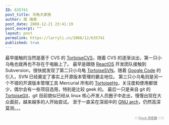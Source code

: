 ```yaml
---
ID: 635741
post_title: 乌龟大家族
author: 南 靖男
post_date: 2008-12-21 23:41:19
post_excerpt: ""
layout: post
permalink: https://larryli.cn/2008/12/635741
published: true
---
```

最早接触的当然是基于 CVS 的 <a href="http://www.tortoisecvs.org/">TortoiseCVS</a>，随着 CVS 的逐渐淡出，第一只小乌龟也就再也不存在于电脑上了。
最早是跟随 <a href="http://www.reactos.org/">ReactOS</a> 开发团队接触到 Subversion，很快就发现了第二只小乌龟 <a href="http://tortoisesvn.net/">TortoiseSVN</a>。随着 <a href="http://code.google.com/">Google Code</a> 的引入，SVN 已经奠定了事实上开源版本管理的霸主地位。
第三只小乌龟则是另一个不错的开源版本管理工具 Mercurial 所有的 <a href="http://tortoisehg.sourceforge.net/">TortoiseHg</a>，关注度和使用都很少，偶尔会有一些项目选用，特别是比较 geek 的。
最后一只是来自 git 的 <a href="http://code.google.com/p/tortoisegit/">TortoiseGit</a>，git 目前貌似已经从 linux 核心开发人员圈子中走出，慢慢出现在大众面前，越来越多的人开始尝试。
至于一直呆在深闺中的 <a href="http://www.gnuarch.org/">GNU arch</a>，仍然高深莫测。。。
   <div class="flockcredit" style="text-align: right; color: #CCC; font-size: x-small;">用 <a href="http://www.flock.com/blogged-with-flock" style="color: #999; font-weight: bold;" target="_new" title="Flock Browser">Flock 浏览器</a> 创建</div>